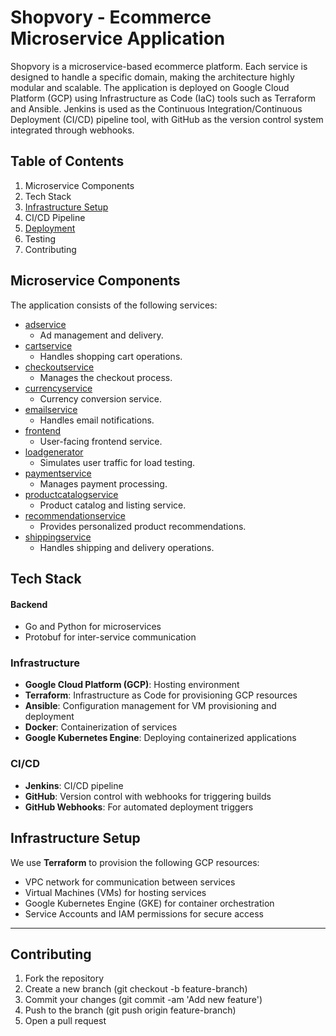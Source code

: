 # Shopvory - Ecommerce Microservice Application
Shopvory is a microservice-based ecommerce platform. Each service is designed to handle a specific domain, making the architecture highly modular and scalable. The application is deployed on Google Cloud Platform (GCP) using Infrastructure as Code (IaC) tools such as Terraform and Ansible. Jenkins is used as the Continuous Integration/Continuous Deployment (CI/CD) pipeline tool, with GitHub as the version control system integrated through webhooks.

## Table of Contents
1. Microservice Components
2. Tech Stack
3. [Infrastructure Setup](https://github.com/praks7v/Shopvory/tree/gcp-infra)
4. CI/CD Pipeline
5. [Deployment](https://github.com/praks7v/Shopvory/tree/gcp-infra/scripts)
6. Testing
7. Contributing
   
## Microservice Components
The application consists of the following services:

- [adservice](https://github.com/praks7v/Shopvory/tree/adservice)
  - Ad management and delivery.
- [cartservice](https://github.com/praks7v/Shopvory/tree/cartservice)
  - Handles shopping cart operations.
- [checkoutservice](https://github.com/praks7v/Shopvory/tree/checkoutservice)
  - Manages the checkout process.
- [currencyservice](https://github.com/praks7v/Shopvory/tree/currencyservice)
  - Currency conversion service.
- [emailservice](https://github.com/praks7v/Shopvory/tree/emailservice)
  - Handles email notifications.
- [frontend](https://github.com/praks7v/Shopvory/tree/frontend)
  - User-facing frontend service.
- [loadgenerator](https://github.com/praks7v/Shopvory/tree/loadgenerator)
  - Simulates user traffic for load testing.
- [paymentservice](https://github.com/praks7v/Shopvory/tree/paymentservice)
  - Manages payment processing.
- [productcatalogservice](https://github.com/praks7v/Shopvory/tree/productcatalogservice)
  - Product catalog and listing service.
- [recommendationservice](https://github.com/praks7v/Shopvory/tree/recommendationservice)
  - Provides personalized product recommendations.
- [shippingservice](https://github.com/praks7v/Shopvory/tree/shippingservice)
  - Handles shipping and delivery operations.
    
## Tech Stack
#### Backend
- Go and Python for microservices
- Protobuf for inter-service communication
  
### Infrastructure
- **Google Cloud Platform (GCP)**: Hosting environment
- **Terraform**: Infrastructure as Code for provisioning GCP resources
- **Ansible**: Configuration management for VM provisioning and deployment
- **Docker**: Containerization of services
- **Google Kubernetes Engine**: Deploying containerized applications

### CI/CD
- **Jenkins**: CI/CD pipeline
- **GitHub**: Version control with webhooks for triggering builds
- **GitHub Webhooks**: For automated deployment triggers
  
## Infrastructure Setup
We use **Terraform** to provision the following GCP resources:

- VPC network for communication between services
- Virtual Machines (VMs) for hosting services
- Google Kubernetes Engine (GKE) for container orchestration
- Service Accounts and IAM permissions for secure access

---
## Contributing
1. Fork the repository
2. Create a new branch (git checkout -b feature-branch)
3. Commit your changes (git commit -am 'Add new feature')
4. Push to the branch (git push origin feature-branch)
5. Open a pull request
